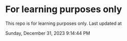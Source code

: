 # For learning purposes only
This repo is for learning purposes only.
Last updated at

Sunday, December 31, 2023 9:14:44 PM

